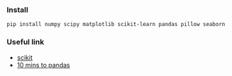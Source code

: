 ### Install
`pip install numpy scipy matplotlib scikit-learn pandas pillow seaborn`

### Useful link 
* [scikit](http://scikit-learn.org/stable/index.html)
* [10 mins to pandas](https://pandas.pydata.org/pandas-docs/stable/10min.html)


